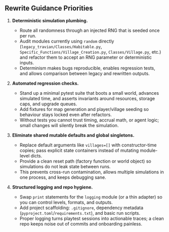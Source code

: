 ## Rewrite Guidance Priorities

1. **Deterministic simulation plumbing.**  
   - Route all randomness through an injected RNG that is seeded once per run.  
   - Audit modules currently using `random` directly (`legacy_travian/Classes/Habitable.py`, `Specific_Functions/Village_Creation.py`, `Classes/Village.py`, etc.) and refactor them to accept an RNG parameter or deterministic inputs.  
   - Determinism makes bugs reproducible, enables regression tests, and allows comparison between legacy and rewritten outputs.

2. **Automated regression checks.**  
   - Stand up a minimal pytest suite that boots a small world, advances simulated time, and asserts invariants around resources, storage caps, and upgrade queues.  
   - Add fixtures for map generation and player/village seeding so behaviour stays locked even after refactors.  
   - Without tests you cannot trust timing, accrual math, or agent logic; small changes will silently break the simulation.

3. **Eliminate shared mutable defaults and global singletons.**  
   - Replace default arguments like `villages=[]` with constructor-time copies; pass explicit state containers instead of mutating module-level dicts.  
   - Provide a clean reset path (factory function or world object) so simulations do not leak state between runs.  
   - This prevents cross-run contamination, allows multiple simulations in one process, and keeps debugging sane.

4. **Structured logging and repo hygiene.**  
   - Swap `print` statements for the `logging` module (or a thin adapter) so you can control levels, formats, and outputs.  
   - Add project scaffolding: `.gitignore`, dependency metadata (`pyproject.toml`/`requirements.txt`), and basic run scripts.  
   - Proper logging turns playtest sessions into actionable traces; a clean repo keeps noise out of commits and onboarding painless.
